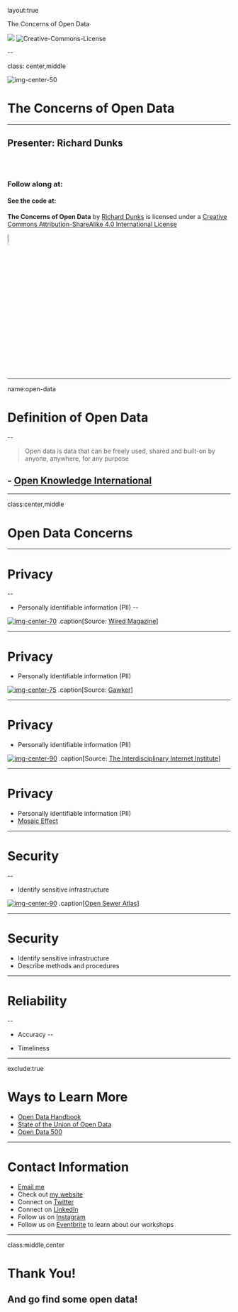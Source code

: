 layout:true

<div class="header">
  
  <p class="header-text">The Concerns of Open Data</p>
</div>
<div class="footer">
  <p class="footer-text">
    <img src="images/datapolitan-logo-01.svg" class="logo_new">
    <span xmlns:dct="http://purl.org/dc/terms/" property="dct:title">
      <img alt="Creative-Commons-License" style="border-width:0" src="https://i.creativecommons.org/l/by-sa/4.0/80x15.png" />
      </p>
</div>

--

class: center,middle

![img-center-50](images/datapolitan-logo-01.svg)

# The Concerns of Open Data

- - -

## Presenter: Richard Dunks

###### &nbsp;

### Follow along at: 

#### See the code at: 

<p class="license-text"><strong><strong>The Concerns of Open Data</strong></strong> by <a xmlns:cc="http://creativecommons.org/ns#" href="http://www.datapolitan.com" property="cc:attributionName" rel="cc:attributionURL">Richard Dunks</a> is licensed under a <a rel="license" href="http://creativecommons.org/licenses/by-sa/4.0/">Creative Commons Attribution-ShareAlike 4.0 International License</a></p>

<a rel="license" href="http://creativecommons.org/licenses/by-sa/4.0/"><img style="border-width:0;width:8%" src="https://i.creativecommons.org/l/by-sa/4.0/80x15.png" /></a>

---

name:open-data
# Definition of Open Data
--

> Open data is data that can be freely used, shared and built-on by anyone, anywhere, for any purpose

## - [Open Knowledge International](http://blog.okfn.org/2013/10/03/defining-open-data/)


---

class:center,middle

# Open Data Concerns

---

# Privacy
--

+ Personally identifiable information (PII)
--

[![img-center-70](images/mugshot.png)](https://www.wired.com/2013/07/mugshot-removal-extortion/)
.caption[Source: [Wired Magazine](https://www.wired.com/2013/07/mugshot-removal-extortion/)]

---

# Privacy
+ Personally identifiable information (PII)

[![img-center-75](images/gawker.png)](http://gawker.com/the-public-nyc-taxicab-database-that-accidentally-track-1646724546)
.caption[Source: [Gawker](http://gawker.com/the-public-nyc-taxicab-database-that-accidentally-track-1646724546)]

---

# Privacy
+ Personally identifiable information (PII)

[![img-center-90](images/cab_muslims.png)](https://web.archive.org/web/20150318175539/http://theiii.org/index.php/997/using-nyc-taxi-data-to-identify-muslim-taxi-drivers/)
.caption[Source: [The Interdisciplinary Internet Institute](https://web.archive.org/web/20150318175539/http://theiii.org/index.php/997/using-nyc-taxi-data-to-identify-muslim-taxi-drivers/)]

---

# Privacy
+ Personally identifiable information (PII)
+ [Mosaic Effect](https://fcw.com/articles/2014/05/13/fose-mosaic.aspx)

---

# Security
--

+ Identify sensitive infrastructure


[![img-center-90](images/open_sewer_atlas.png)](http://openseweratlas.tumblr.com/map)
.caption[[Open Sewer Atlas](http://openseweratlas.tumblr.com/map)]

---

# Security
+ Identify sensitive infrastructure
+ Describe methods and procedures

---

# Reliability
--

+ Accuracy
--

+ Timeliness

---
exclude:true

# Ways to Learn More
+ [Open Data Handbook](http://opendatahandbook.org/)
+ [State of the Union of Open Data](https://www.datafoundation.org/the-state-of-the-union-of-open-data-ed-3)
+ [Open Data 500](https://www.opendata500.com/)

---

# Contact Information
+ [Email me](mailto:richard[at]datapolitan[dot]com)
+ Check out [my website](https://wwww.datapolitan.com)
+ Connect on [Twitter](https://twitter.com/Datapolitan)
+ Connect on [LinkedIn](https://www.linkedin.com/in/richarddunks/)
+ Follow us on [Instagram](https://www.instagram.com/datapolitan/)
+ Follow us on [Eventbrite](https://www.eventbrite.com/o/datapolitan-18675558166) to learn about our workshops


---

class:middle,center
# Thank You!

## And go find some open data!

